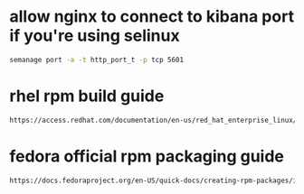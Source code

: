 # allow nginx to connect to kibana port if you're using selinux
```bash
semanage port -a -t http_port_t -p tcp 5601
```

# rhel rpm build guide
```bash
https://access.redhat.com/documentation/en-us/red_hat_enterprise_linux/7/html-single/rpm_packaging_guide/index?extIdCarryOver=true&sc_cid=701f2000001OH6pAAG
```

# fedora official rpm packaging guide
```bash
https://docs.fedoraproject.org/en-US/quick-docs/creating-rpm-packages/index.html
```